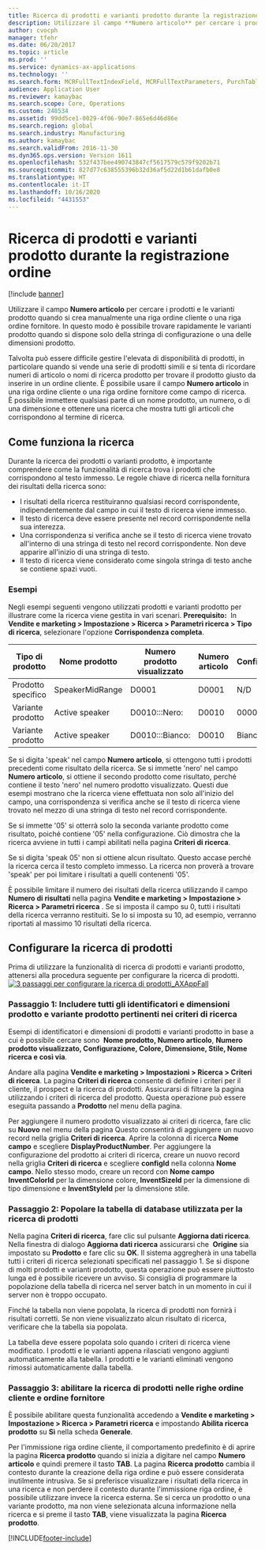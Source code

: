 ```yaml
---
title: Ricerca di prodotti e varianti prodotto durante la registrazione ordine
description: Utilizzare il campo **Numero articolo** per cercare i prodotti e le varianti prodotto quando si crea manualmente una riga ordine cliente o una riga ordine fornitore. In questo modo è possibile trovare rapidamente le varianti prodotto quando si dispone solo della stringa di configurazione o una delle dimensioni prodotto.
author: cvocph
manager: tfehr
ms.date: 06/20/2017
ms.topic: article
ms.prod: ''
ms.service: dynamics-ax-applications
ms.technology: ''
ms.search.form: MCRFullTextIndexField, MCRFullTextParameters, PurchTable, PurchTablePart, SalesTable
audience: Application User
ms.reviewer: kamaybac
ms.search.scope: Core, Operations
ms.custom: 248534
ms.assetid: 99dd5ce1-0029-4f06-90e7-865e6d46d86e
ms.search.region: global
ms.search.industry: Manufacturing
ms.author: kamaybac
ms.search.validFrom: 2016-11-30
ms.dyn365.ops.version: Version 1611
ms.openlocfilehash: 532f437bee490743847cf5617579c579f9202b71
ms.sourcegitcommit: 827d77c638555396b32d36af5d22d1b61dafb0e8
ms.translationtype: HT
ms.contentlocale: it-IT
ms.lasthandoff: 10/16/2020
ms.locfileid: "4431553"
---
```

# <a name="search-for-products-and-product-variants-during-order-entry"></a>Ricerca di prodotti e varianti prodotto durante la registrazione ordine

[!include [banner](../includes/banner.md)]

Utilizzare il campo **Numero articolo** per cercare i prodotti e le varianti prodotto quando si crea manualmente una riga ordine cliente o una riga ordine fornitore.  In questo modo è possibile trovare rapidamente le varianti prodotto quando si dispone solo della stringa di configurazione o una delle dimensioni prodotto.

Talvolta può essere difficile gestire l'elevata di disponibilità di prodotti, in particolare quando si vende una serie di prodotti simili e si tenta di ricordare numeri di articolo o nomi di ricerca prodotto per trovare il prodotto giusto da inserire in un ordine cliente. È possibile usare il campo **Numero articolo** in una riga ordine cliente o una riga ordine fornitore come campo di ricerca. È possibile immettere qualsiasi parte di un nome prodotto, un numero, o di una dimensione e ottenere una ricerca che mostra tutti gli articoli che corrispondono al termine di ricerca.

## <a name="how-searchworks"></a>Come funziona la ricerca
Durante la ricerca dei prodotti o varianti prodotto, è importante comprendere come la funzionalità di ricerca trova i prodotti che corrispondono al testo immesso. Le regole chiave di ricerca nella fornitura dei risultati della ricerca sono:

-   I risultati della ricerca restituiranno qualsiasi record corrispondente, indipendentemente dal campo in cui il testo di ricerca viene immesso.
-   Il testo di ricerca deve essere presente nel record corrispondente nella sua interezza.
-   Una corrispondenza si verifica anche se il testo di ricerca viene trovato all'interno di una stringa di testo nel record corrispondente. Non deve apparire all'inizio di una stringa di testo.
-   Il testo di ricerca viene considerato come singola stringa di testo anche se contiene spazi vuoti.

### <a name="examples"></a>Esempi

Negli esempi seguenti vengono utilizzati prodotti e varianti prodotto per illustrare come la ricerca viene gestita in vari scenari. **Prerequisito:**  In **Vendite e marketing &gt; Impostazione &gt; Ricerca &gt; Parametri ricerca &gt; Tipo di ricerca**, selezionare l'opzione **Corrispondenza completa**.

| Tipo di prodotto     | Nome prodotto    | Numero prodotto visualizzato | Numero articolo | Configurazione |
|------------------|-----------------|------------------------|-------------|---------------|
| Prodotto specifico | SpeakerMidRange | D0001                  | D0001       | N/D            |
| Variante prodotto  | Active speaker  | D0010:::Nero:         | D0010       | 000005        |
| Variante prodotto  | Active speaker  | D0010:::Bianco:         | D0010       | Bianco         |

Se si digita 'speak' nel campo **Numero articolo**, si ottengono tutti i prodotti precedenti come risultato della ricerca. Se si immette 'nero' nel campo **Numero articolo**, si ottiene il secondo prodotto come risultato, perché contiene il testo 'nero' nel numero prodotto visualizzato. Questi due esempi mostrano che la ricerca viene effettuata non solo all'inizio del campo, una corrispondenza si verifica anche se il testo di ricerca viene trovato nel mezzo di una stringa di testo nel record corrispondente.  

Se si immette '05' si otterrà solo la seconda variante prodotto come risultato, poiché contiene '05' nella configurazione. Ciò dimostra che la ricerca avviene in tutti i campi abilitati nella pagina **Criteri di ricerca**.  

Se si digita 'speak 05' non si ottiene alcun risultato. Questo accase perché la ricerca cerca il testo completo immesso. La ricerca non proverà a trovare 'speak' per poi limitare i risultati a quelli contenenti '05'.  

È possibile limitare il numero dei risultati della ricerca utilizzando il campo **Numero di risultati** nella pagina **Vendite e marketing &gt; Impostazione &gt; Ricerca &gt; Parametri ricerca** . Se si imposta il campo su 0, tutti i risultati della ricerca verranno restituiti. Se lo si imposta su 10, ad esempio, verranno riportati al massimo 10 risultati della ricerca.

## <a name="configure-the-productsearch"></a>Configurare la ricerca di prodotti
Prima di utilizzare la funzionalità di ricerca di prodotti e varianti prodotto, attenersi alla procedura seguente per configurare la ricerca di prodotti. [![3 passaggi per configurare la ricerca di prodotti\_AXAppFall](./media/3-steps-to-configure-product-search_axappfall.png)](./media/3-steps-to-configure-product-search_axappfall.png)

### <a name="step-1include-all-the-relevant-product-and-product-variant-identifiers-and-dimensions-in-the-search-criteria"></a>Passaggio 1: Includere tutti gli identificatori e dimensioni prodotto e variante prodotto pertinenti nei criteri di ricerca

Esempi di identificatori e dimensioni di prodotti e varianti prodotto in base a cui è possibile cercare sono  **Nome prodotto, Numero articolo**, **Numero prodotto visualizzato, Configurazione, Colore, Dimensione, Stile, Nome ricerca e così via**.  

Andare alla pagina **Vendite e marketing &gt; Impostazioni &gt; Ricerca &gt; Criteri di ricerca**. La pagina **Criteri di ricerca** consente di definire i criteri per il cliente, il prospect e la ricerca di prodotti. Assicurarsi di filtrare la pagina utilizzando i criteri di ricerca del prodotto. Questa operazione può essere eseguita passando a **Prodotto** nel menu della pagina.  

Per aggiungere il numero prodotto visualizzato ai criteri di ricerca, fare clic su **Nuovo** nel menu della pagina Questo consentirà di aggiungere un nuovo record nella griglia **Criteri di ricerca**. Aprire la colonna di ricerca **Nome campo** e scegliere **DisplayProductNumber**. Per aggiungere la configurazione del prodotto ai criteri di ricerca, creare un nuovo record nella griglia **Criteri di ricerca** e scegliere **configId** nella colonna **Nome campo**. Nello stesso modo, creare un record con **Nome campo** **InventColorId** per la dimensione colore, **InventSizeId** per la dimensione di tipo dimensione e **InventStyleId** per la dimensione stile.

### <a name="step-2-populate-the-database-table-that-is-used-for-product-search"></a>Passaggio 2: Popolare la tabella di database utilizzata per la ricerca di prodotti

Nella pagina **Criteri di ricerca**, fare clic sul pulsante **Aggiorna dati ricerca**. Nella finestra di dialogo **Aggiorna dati ricerca** assicurarsi che  **Origine** sia impostato su **Prodotto** e fare clic su **OK**. Il sistema aggregherà in una tabella tutti i criteri di ricerca selezionati specificati nel passaggio 1. Se si dispone di molti prodotti e varianti prodotto, questa operazione può essere piuttosto lunga ed è possibile ricevere un avviso. Si consiglia di programmare la popolazione della tabella di ricerca nel server batch in un momento in cui il server non è troppo occupato.  

Finché la tabella non viene popolata, la ricerca di prodotti non fornirà i risultati corretti. Se non viene visualizzato alcun risultato di ricerca, verificare che la tabella sia popolata.  

La tabella deve essere popolata solo quando i criteri di ricerca viene modificato. I prodotti e le varianti appena rilasciati vengono aggiunti automaticamente alla tabella. I prodotti e le varianti eliminati vengono rimossi automaticamente dalla tabella.

### <a name="step-3-enable-the-lookup-for-product-search-on-sales-and-purchase-order-lines"></a>Passaggio 3: abilitare la ricerca di prodotti nelle righe ordine cliente e ordine fornitore

È possibile abilitare questa funzionalità accedendo a **Vendite e marketing &gt; Impostazione &gt; Ricerca &gt; Parametri ricerca** e impostando **Abilita ricerca prodotto** su **Sì** nella scheda **Generale**.  

Per l'immissione riga ordine cliente, il comportamento predefinito è di aprire la pagina **Ricerca prodotto** quando si inizia a digitare nel campo **Numero articolo** e quindi premere il tasto **TAB**. La pagina **Ricerca prodotto** cambia il contesto durante la creazione della riga ordine e può essere considerata inutilmente intrusiva. Se si preferisce visualizzare i risultati della ricerca in una ricerca e non perdere il contesto durante l'immissione riga ordine, è possibile utilizzare invece la ricerca esterna. Se si cerca un prodotto o una variante prodotto, ma non viene selezionata alcuna informazione nella ricerca e si preme il tasto **TAB**, viene visualizzata la pagina **Ricerca prodotto**.





[!INCLUDE[footer-include](../../includes/footer-banner.md)]